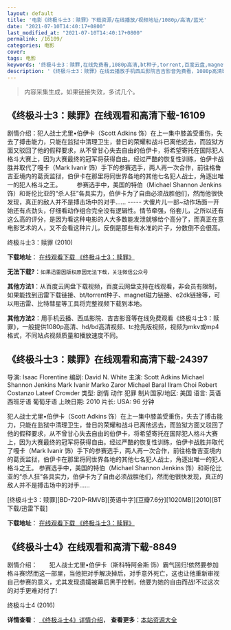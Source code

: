 ```yaml
---
layout: default
title: '电影《终极斗士3：赎罪》下载资源/在线播放/视频地址/1080p/高清/蓝光'
date: "2021-07-10T14:40:17+0800"
last_modified_at: "2021-07-10T14:40:17+0800"
permalink: /16109/
categories: 电影
cover:
tags: 电影
keywords: '终极斗士3：赎罪,在线免费看,1080p高清,bt种子,torrent,百度云盘,magnet,磁力链,迅雷下载资源'
description: '《终极斗士3：赎罪》在线云播放手机西瓜影院吉吉影音免费看，1080p高清bd/hd未删减完整版和tc抢先枪版，mkv/mp4格式，附带bt/torrent种子、magnet/磁力链、百度云盘、网盘资源迅雷下载链接'
---
```


>内容采集生成，如果链接失效，多试几个。


## 《终极斗士3：赎罪》在线观看和高清下载-16109

剧情介绍：犯人战士尤里•伯伊卡（Scott Adkins 饰）在上一集中膝盖受重伤，失去了搏击能力，只能在监狱中清理卫生，昔日的荣耀和战斗已离他远去，而监狱方面又驳回了他的假释要求，从不曾甘心失去自由的伯伊卡，将希望寄托在国际犯人格斗大赛上，因为大赛最终的冠军将获得自由。经过严酷的恢复性训练，伯伊卡战胜并取代了嘎卡（Mark Ivanir 饰）手下的参赛选手，两人再一次合作，前往格鲁吉亚境内的葛贡监狱，伯伊卡在那里将同世界各地的其他七名犯人战士，角逐出唯一的犯人格斗之王。  　　参赛选手中，美国的特伯（Michael Shannon Jenkins 饰）和哥伦比亚的“杀人狂”各具实力，伯伊卡为了自由必须战胜他们，然而他很快发现，真正的敌人并不是搏击场中的对手…… ----- 大傻片儿一部~动作场面一开始还有点劲头，仔细看动作组合完全没有逻辑性。情节牵强，俗套儿，之所以还有这么高的评分，是因为看这种电影的人大多数能发泄就够给个高分了，而真正在意电影艺术的人，又不会看这种片儿，反倒是那些有水准的片子，分数倒不会很高。


终极斗士3：赎罪 (2010)

**下载地址**： [在线观看下载 《终极斗士3：赎罪》](https://www.btbtdy.me/btdy/dy4225.html) 


**无法下载?**：`如果迅雷因版权原因无法下载，关注微信公众号 `

**其他方法1**：从百度云网盘下载视频，百度云网盘支持在线观看，非会员有限制，如果能找到迅雷下载链接、bt/torrent种子、magnet磁力链接、e2dk链接等，可以用迅雷、比特彗星等工具将完整视频下载到本地。

**其他方法2**：用手机云播、西瓜影院、吉吉影音等在线免费观看《终极斗士3：赎罪》，一般提供1080p高清、hd/bd高清视频、tc抢先版视频，视频为mkv或mp4格式，不同站点视频质量和播放速度不同。


## 《终极斗士3：赎罪》在线观看和高清下载-24397

导演: Isaac Florentine 编剧: David N. White 主演: Scott Adkins Michael Shannon Jenkins Mark Ivanir Marko Zaror Michael Baral Ilram Choi Robert Costanzo Lateef Crowder 类型: 剧情 动作 犯罪 制片国家/地区: 美国 语言: 英语 西班牙语 葡萄牙语 上映日期: 2010 片长: USA: 96 分钟

犯人战士尤里•伯伊卡（Scott Adkins 饰）在上一集中膝盖受重伤，失去了搏击能力，只能在监狱中清理卫生，昔日的荣耀和战斗已离他远去，而监狱方面又驳回了他的假释要求，从不曾甘心失去自由的伯伊卡，将希望寄托在国际犯人格斗大赛上，因为大赛最终的冠军将获得自由。经过严酷的恢复性训练，伯伊卡战胜并取代了嘎卡（Mark Ivanir 饰）手下的参赛选手，两人再一次合作，前往格鲁吉亚境内的葛贡监狱，伯伊卡在那里将同世界各地的其他七名犯人战士，角逐出唯一的犯人格斗之王。 参赛选手中，美国的特伯（Michael Shannon Jenkins 饰）和哥伦比亚的“杀人狂”各具实力，伯伊卡为了自由必须战胜他们，然而他很快发现，真正的敌人并不是搏击场中的对手……


[终极斗士3：赎罪][BD-720P-RMVB][英语中字][豆瓣7.6分][1020MB][2010][BT下载/迅雷下载]

**下载地址**： [在线观看下载 《终极斗士3：赎罪》](https://www.btdx8.com/torrent/undisputed_iii_redemption_2010.html) 


## 《终极斗士4》在线观看和高清下载-8849

剧情介绍：　　犯人战士尤里•伯伊卡（斯科特阿金斯 饰）霸气回归!依然要参加格斗赛!然而这一部里，当他把对手解决掉后，对手意外死亡，这也让他重新审视自己参赛的意义，尤其发现遗孀被幕后黑手控制，他要为她的自由而战!不过这次的对手更难对付了!


终极斗士4 (2016)

**详情查看**： [《终极斗士4》详情介绍](/movie/8849/)， **查看更多**：[本站资源大全](/movie/t/all/)

